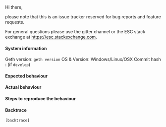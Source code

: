 Hi there,

please note that this is an issue tracker reserved for bug reports and feature requests.

For general questions please use the gitter channel or the ESC stack exchange at https://esc.stackexchange.com.

#### System information

Geth version: `geth version`
OS & Version: Windows/Linux/OSX
Commit hash : (if `develop`)

#### Expected behaviour


#### Actual behaviour


#### Steps to reproduce the behaviour


#### Backtrace

````
[backtrace]
````
